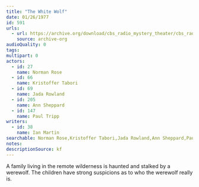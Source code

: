 ```yaml
---
title: "The White Wolf"
date: 01/26/1977
id: 591
urls: 
  - url: https://archive.org/download/cbs_radio_mystery_theater/cbs_radio_mystery_theater-0551-0600.zip/cbs_radio_mystery_theater-0551-0600%2Fcbsrmt_0591_the_white_wolf.mp3
    source: archive-org
audioQuality: 0
tags: 
multipart: 0
actors:  
  - id: 27
    name: Norman Rose  
  - id: 66
    name: Kristoffer Tabori  
  - id: 69
    name: Jada Rowland  
  - id: 205
    name: Ann Sheppard  
  - id: 147
    name: Paul Tripp
writers:  
  - id: 38
    name: Ian Martin
searchable: Norman Rose,Kristoffer Tabori,Jada Rowland,Ann Sheppard,Paul Tripp Ian Martin
notes: 
descriptionSource: kf
---
```

A family living in the remote wilderness is haunted and stalked by a werewolf. The children have strong suspicions as to who the werewolf really is.
